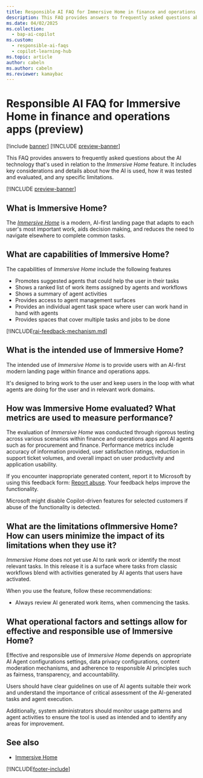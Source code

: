 ```yaml
---
title: Responsible AI FAQ for Immersive Home in finance and operations apps (preview)
description: This FAQ provides answers to frequently asked questions about the AI technology that's used in connection to Immersive Home. It includes key considerations and details about how the AI is used, how it was tested and evaluated, and any specific limitations.
ms.date: 04/02/2025
ms.collection:
  - bap-ai-copilot
ms.custom:
  - responsible-ai-faqs
  - copilot-learning-hub
ms.topic: article
author: cabeln
ms.author: cabeln
ms.reviewer: kamaybac
---
```


# Responsible AI FAQ for Immersive Home in finance and operations apps (preview)

[!include [banner](../includes/banner.md)]
[!INCLUDE [preview-banner](~/../shared-content/shared/preview-includes/preview-banner.md)]

This FAQ provides answers to frequently asked questions about the AI technology that's used in relation to the *Immersive Home* feature. It includes key considerations and details about how the AI is used, how it was tested and evaluated, and any specific limitations.

[!INCLUDE [preview-banner](~/../shared-content/shared/preview-includes/preview-banner.md)]

## What is Immersive Home?

The [*Immersive Home*](immersive-home.md) is a modern, AI-first landing page that adapts to each user's most important work, aids decision making, and reduces the need to navigate elsewhere to complete common tasks.

## What are capabilities of Immersive Home?

The capabilities of *Immersive Home* include the following features

- Promotes suggested agents that could help the user in their tasks
- Shows a ranked list of work items assigned by agents and workflows
- Shows a summary of agent activities
- Provides access to agent management surfaces
- Provides an individual agent task space where user can work hand in hand with agents
- Provides spaces that cover multiple tasks and jobs to be done

[!INCLUDE[rai-feedback-mechanism.md](../../../includes/rai-feedback-mechanism.md)]

## What is the intended use of Immersive Home?

The intended use of *Immersive Home* is to provide users with an AI-first modern landing page within finance and operations apps.

It's designed to bring work to the user and keep users in the loop with what agents are doing for the user and in relevant work domains.

## How was Immersive Home evaluated? What metrics are used to measure performance?

The evaluation of *Immersive Home* was conducted through rigorous testing across various scenarios within finance and operations apps and AI agents such as for procurement and finance. Performance metrics include accuracy of information provided, user satisfaction ratings, reduction in support ticket volumes, and overall impact on user productivity and application usability.

If you encounter inappropriate generated content, report it to Microsoft by using this feedback form: [Report abuse](https://msrc.microsoft.com/report). Your feedback helps improve the functionality.

Microsoft might disable Copilot-driven features for selected customers if abuse of the functionality is detected.

## What are the limitations ofImmersive Home? How can users minimize the impact of its limitations when they use it?

*Immersive Home* does not yet use AI to rank work or identify the most relevant tasks. In this release it is a surface where tasks from classic workflows blend with activities generated by AI agents that users have activated.

When you use the feature, follow these recommendations:

- Always review AI generated work items, when commencing the tasks.

## What operational factors and settings allow for effective and responsible use of Immersive Home?

Effective and responsible use of *Immersive Home* depends on appropriate AI Agent configurations settings, data privacy configurations, content moderation mechanisms, and adherence to responsible AI principles such as fairness, transparency, and accountability.

Users should have clear guidelines on use of AI agents suitable their work and understand the importance of critical assessment of the AI-generated tasks and agent execution.

Additionally, system administrators should monitor usage patterns and agent activities to ensure the tool is used as intended and to identify any areas for improvement.

## See also

- [Immersive Home](immersive-home.md)

[!INCLUDE[footer-include](../../../includes/footer-banner.md)]
